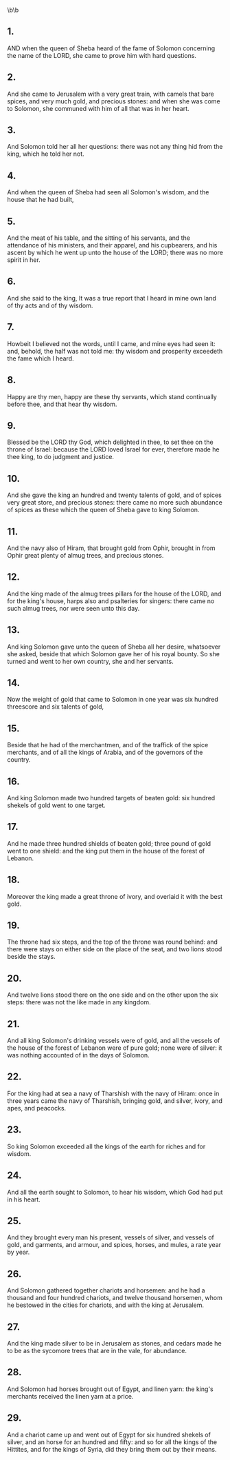 \b\b
## 1.
AND when the queen of Sheba heard of the fame of Solomon concerning the name of the LORD, she came to prove him with hard questions.
## 2.
And she came to Jerusalem with a very great train, with camels that bare spices, and very much gold, and precious stones: and when she was come to Solomon, she communed with him of all that was in her heart.
## 3.
And Solomon told her all her questions: there was not any thing hid from the king, which he told her not.
## 4.
And when the queen of Sheba had seen all Solomon's wisdom, and the house that he had built,
## 5.
And the meat of his table, and the sitting of his servants, and the attendance of his ministers, and their apparel, and his cupbearers, and his ascent by which he went up unto the house of the LORD; there was no more spirit in her.
## 6.
And she said to the king, It was a true report that I heard in mine own land of thy acts and of thy wisdom.
## 7.
Howbeit I believed not the words, until I came, and mine eyes had seen it: and, behold, the half was not told me: thy wisdom and prosperity exceedeth the fame which I heard.
## 8.
Happy are thy men, happy are these thy servants, which stand continually before thee, and that hear thy wisdom.
## 9.
Blessed be the LORD thy God, which delighted in thee, to set thee on the throne of Israel: because the LORD loved Israel for ever, therefore made he thee king, to do judgment and justice.
## 10.
And she gave the king an hundred and twenty talents of gold, and of spices very great store, and precious stones: there came no more such abundance of spices as these which the queen of Sheba gave to king Solomon.
## 11.
And the navy also of Hiram, that brought gold from Ophir, brought in from Ophir great plenty of almug trees, and precious stones.
## 12.
And the king made of the almug trees pillars for the house of the LORD, and for the king's house, harps also and psalteries for singers: there came no such almug trees, nor were seen unto this day.
## 13.
And king Solomon gave unto the queen of Sheba all her desire, whatsoever she asked, beside that which Solomon gave her of his royal bounty.  So she turned and went to her own country, she and her servants.
## 14.
Now the weight of gold that came to Solomon in one year was six hundred threescore and six talents of gold,
## 15.
Beside that he had of the merchantmen, and of the traffick of the spice merchants, and of all the kings of Arabia, and of the governors of the country.
## 16.
And king Solomon made two hundred targets of beaten gold: six hundred shekels of gold went to one target.
## 17.
And he made three hundred shields of beaten gold; three pound of gold went to one shield: and the king put them in the house of the forest of Lebanon.
## 18.
Moreover the king made a great throne of ivory, and overlaid it with the best gold.
## 19.
The throne had six steps, and the top of the throne was round behind: and there were stays on either side on the place of the seat, and two lions stood beside the stays.
## 20.
And twelve lions stood there on the one side and on the other upon the six steps: there was not the like made in any kingdom.
## 21.
And all king Solomon's drinking vessels were of gold, and all the vessels of the house of the forest of Lebanon were of pure gold; none were of silver: it was nothing accounted of in the days of Solomon.
## 22.
For the king had at sea a navy of Tharshish with the navy of Hiram: once in three years came the navy of Tharshish, bringing gold, and silver, ivory, and apes, and peacocks.
## 23.
So king Solomon exceeded all the kings of the earth for riches and for wisdom.
## 24.
And all the earth sought to Solomon, to hear his wisdom, which God had put in his heart.
## 25.
And they brought every man his present, vessels of silver, and vessels of gold, and garments, and armour, and spices, horses, and mules, a rate year by year.
## 26.
And Solomon gathered together chariots and horsemen: and he had a thousand and four hundred chariots, and twelve thousand horsemen, whom he bestowed in the cities for chariots, and with the king at Jerusalem.
## 27.
And the king made silver to be in Jerusalem as stones, and cedars made he to be as the sycomore trees that are in the vale, for abundance.
## 28.
And Solomon had horses brought out of Egypt, and linen yarn: the king's merchants received the linen yarn at a price.
## 29.
And a chariot came up and went out of Egypt for six hundred shekels of silver, and an horse for an hundred and fifty: and so for all the kings of the Hittites, and for the kings of Syria, did they bring them out by their means.
